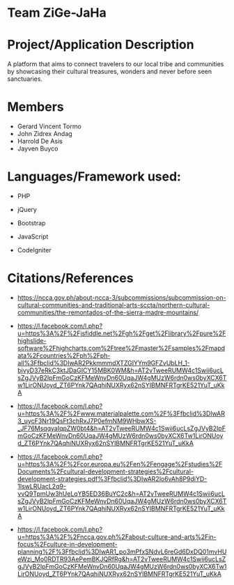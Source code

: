 # Team ZiGe-JaHa #

# Project/Application Description
A platform that aims to connect travelers to our local tribe and communities by showcasing their cultural treasures, wonders and never before seen sanctuaries.

# Members #
* Gerard Vincent Tormo
* John Zidrex Andag
* Harrold De Asis
* Jayven Buyco

# Languages/Framework used: #

* PHP

* jQuery

* Bootstrap

* JavaScript

* CodeIgniter

# Citations/References 
* https://ncca.gov.ph/about-ncca-3/subcommissions/subcommission-on-cultural-communities-and-traditional-arts-sccta/northern-cultural-communities/the-remontados-of-the-sierra-madre-mountains/

* https://l.facebook.com/l.php?u=https%3A%2F%2Fjsfiddle.net%2Fgh%2Fget%2Flibrary%2Fpure%2Fhighslide-software%2Fhighcharts.com%2Ftree%2Fmaster%2Fsamples%2Fmapdata%2Fcountries%2Fph%2Fph-all%3Ffbclid%3DIwAR2PkkmmmdXTZGIYYm9GFZvUbLH_1-bjvyD37eRkC3ktJDaGICY15MBK0WM&h=AT2vTweeRUMW4c1Swii6ucLsZgJVyB2IpFmGoCzKFMeWnvDn60UqaJW4gMUzW6rdn0ws0byXCX6Tw1LirONUoyd_ZT6PYnk7QAqhiNUXRyx62nSYIBMNFRTgrKE521YuT_uKkA

* https://l.facebook.com/l.php?u=https%3A%2F%2Fwww.materialpalette.com%2F%3Ffbclid%3DIwAR3_uycF3Nr19QsFt3chRxJ7P0efmNM9WHbwXS-_JF76MsqqyaIqpZW0bt4&h=AT2vTweeRUMW4c1Swii6ucLsZgJVyB2IpFmGoCzKFMeWnvDn60UqaJW4gMUzW6rdn0ws0byXCX6Tw1LirONUoyd_ZT6PYnk7QAqhiNUXRyx62nSYIBMNFRTgrKE521YuT_uKkA

* https://l.facebook.com/l.php?u=https%3A%2F%2Fcor.europa.eu%2Fen%2Fengage%2Fstudies%2FDocuments%2Fcultural-development-strategies%2Fcultural-development-strategies.pdf%3Ffbclid%3DIwAR2lo6vAh8P9diYD-1lswLRUacL2q9-vvQ9TpmUw3hUeLqYB5ED36BuYC2c&h=AT2vTweeRUMW4c1Swii6ucLsZgJVyB2IpFmGoCzKFMeWnvDn60UqaJW4gMUzW6rdn0ws0byXCX6Tw1LirONUoyd_ZT6PYnk7QAqhiNUXRyx62nSYIBMNFRTgrKE521YuT_uKkA

* https://l.facebook.com/l.php?u=https%3A%2F%2Fncca.gov.ph%2Fabout-culture-and-arts%2Fin-focus%2Fculture-in-development-planning%2F%3Ffbclid%3DIwAR1_po3mPfxSNdvL6reGd6DxDQ01mvHUeWzi_Mo0RDTR93AePemBKJQRfRg&h=AT2vTweeRUMW4c1Swii6ucLsZgJVyB2IpFmGoCzKFMeWnvDn60UqaJW4gMUzW6rdn0ws0byXCX6Tw1LirONUoyd_ZT6PYnk7QAqhiNUXRyx62nSYIBMNFRTgrKE521YuT_uKkA
